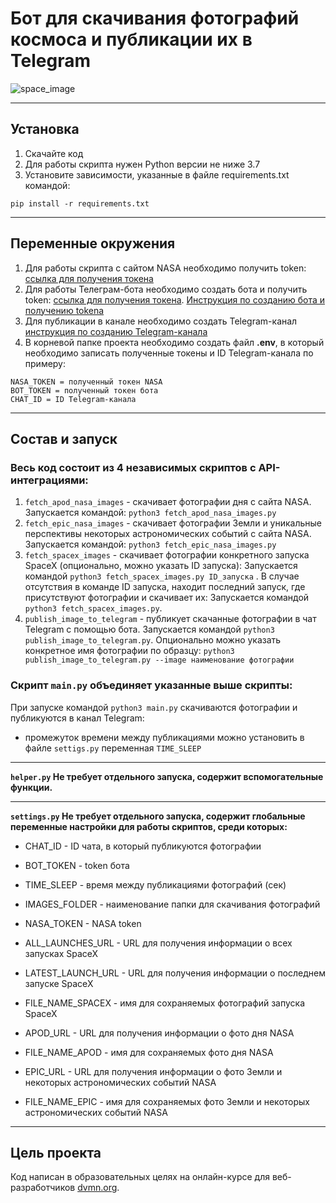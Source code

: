 # Бот для скачивания фотографий космоса и публикации их в Telegram


![space_image](https://klike.net/uploads/posts/2019-06/1560231201_2.jpg)

___
## Установка

1. Скачайте код
2. Для работы скрипта нужен Python версии не ниже 3.7
3. Установите зависимости, указанные в файле requirements.txt командой:

``pip install -r requirements.txt``
___
## Переменные окружения

1. Для работы скрипта с сайтом NASA необходимо получить token: [ссылка для получения токена](https://api.nasa.gov/)
2. Для работы Телеграм-бота необходимо создать бота и получить token: [ссылка для получения токена](https://telegram.me/BotFather). [Инструкция по созданию бота и получению tokena](https://way23.ru/%D1%80%D0%B5%D0%B3%D0%B8%D1%81%D1%82%D1%80%D0%B0%D1%86%D0%B8%D1%8F-%D0%B1%D0%BE%D1%82%D0%B0-%D0%B2-telegram.html)
3. Для публикации в канале необходимо создать Telegram-канал [инструкция по созданию Telegram-канала](https://smmplanner.com/blog/otlozhennyj-posting-v-telegram/)
4. В корневой папке проекта необходимо создать файл **.env**, в который необходимо записать полученные токены и ID Telegram-канала по примеру:

```
NASA_TOKEN = полученный токен NASA
BOT_TOKEN = полученный токен бота
CHAT_ID = ID Telegram-канала
```

___
## Состав и запуск

### Весь код состоит из 4 независимых скриптов с API-интеграциями:
1. ```fetch_apod_nasa_images``` -  скачивает фотографии дня с сайта NASA. Запускается командой: ```python3 fetch_apod_nasa_images.py```
2. ```fetch_epic_nasa_images``` - скачивает фотографии  Земли и уникальные перспективы некоторых астрономических событий с сайта NASA. Запускается командой: ```python3 fetch_epic_nasa_images.py```
3. ```fetch_spacex_images``` - скачивает фотографии конкретного запуска SpaceX (опционально, можно указать ID запуска): Запускается командой ```python3 fetch_spacex_images.py ID_запуска``` . В случае отсутствия в команде ID запуска, находит последний запуск, где присутствуют фотографии и скачивает их: Запускается командой ```python3 fetch_spacex_images.py```.
4. ```publish_image_to_telegram``` - публикует скачанные фотографии в чат Telegram c помощью бота. Запускается командой ```python3 publish_image_to_telegram.py```. Опционально можно указать конкретное имя фотографии по образцу: ```python3 publish_image_to_telegram.py --image наименование фотографии``` 
### Скрипт ```main.py``` объединяет указанные выше скрипты:

При запуске командой ```python3 main.py``` скачиваются фотографии и публикуются в канал Telegram:
* промежуток времени между публикациями можно установить в файле ```settigs.py``` переменная ```TIME_SLEEP```

___
**```helper.py``` Не требует отдельного запуска, содержит вспомогательные функции.**
___
**```settings.py``` Не требует отдельного запуска, содержит глобальные переменные настройки для работы скриптов, среди которых:**

* CHAT_ID - ID чата, в который публикуются фотографии

* BOT_TOKEN - token бота

* TIME_SLEEP - время между публикациями фотографий (сек)

* IMAGES_FOLDER - наименование папки для скачивания фотографий

* NASA_TOKEN - NASA token

* ALL_LAUNCHES_URL - URL для получения информации о всех запусках SpaceX

* LATEST_LAUNCH_URL - URL для получения информации о последнем запуске SpaceX

* FILE_NAME_SPACEX - имя для сохраняемых фотографий запуска SpaceX

* APOD_URL - URL для получения информации о фото дня NASA

* FILE_NAME_APOD - имя для сохраняемых фото дня NASA

* EPIC_URL - URL для получения информации о фото Земли и некоторых астрономических событий NASA

* FILE_NAME_EPIC - имя для сохраняемых фото Земли и некоторых астрономических событий NASA
___
## Цель проекта

Код написан в образовательных целях на онлайн-курсе для веб-разработчиков [dvmn.org](https://dvmn.org/).